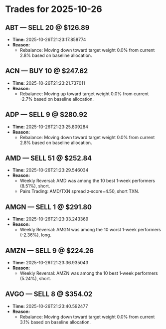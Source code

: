 # Trades for 2025-10-26

## ABT — SELL 20 @ $126.89
- **Time:** 2025-10-26T21:23:17.858774
- **Reason:**
  - Rebalance: Moving down toward target weight 0.0% from current 2.8% based on baseline allocation.

## ACN — BUY 10 @ $247.62
- **Time:** 2025-10-26T21:23:21.737011
- **Reason:**
  - Rebalance: Moving up toward target weight 0.0% from current -2.7% based on baseline allocation.

## ADP — SELL 9 @ $280.92
- **Time:** 2025-10-26T21:23:25.809284
- **Reason:**
  - Rebalance: Moving down toward target weight 0.0% from current 2.8% based on baseline allocation.

## AMD — SELL 51 @ $252.84
- **Time:** 2025-10-26T21:23:29.546034
- **Reason:**
  - Weekly Reversal: AMD was among the 10 best 1‑week performers (8.51%), short.
  - Pairs Trading: AMD/TXN spread z‑score=4.50, short TXN.

## AMGN — SELL 1 @ $291.80
- **Time:** 2025-10-26T21:23:33.243369
- **Reason:**
  - Weekly Reversal: AMGN was among the 10 worst 1‑week performers (-2.36%), long.

## AMZN — SELL 9 @ $224.26
- **Time:** 2025-10-26T21:23:36.935043
- **Reason:**
  - Weekly Reversal: AMZN was among the 10 best 1‑week performers (5.24%), short.

## AVGO — SELL 8 @ $354.02
- **Time:** 2025-10-26T21:23:40.592477
- **Reason:**
  - Rebalance: Moving down toward target weight 0.0% from current 3.1% based on baseline allocation.


